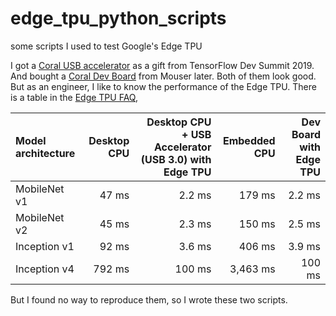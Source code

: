 # edge_tpu_python_scripts
some scripts I used to test Google's Edge TPU

I got a [Coral USB accelerator](https://coral.withgoogle.com/products/accelerator/) as a gift from TensorFlow Dev Summit 2019. And bought a [Coral Dev Board](https://coral.withgoogle.com/products/dev-board/) from Mouser later. Both of them look good. But as an engineer, I like to know the performance of the Edge TPU. There is a table in the [Edge TPU FAQ](https://coral.withgoogle.com/tutorials/edgetpu-faq/),

|Model architecture | Desktop CPU |	Desktop CPU + USB Accelerator (USB 3.0) with Edge TPU	| Embedded CPU | Dev Board with Edge TPU |
|:------------------|------------:| -----------------------------------------------------:|-------------:|------------------------:|
|MobileNet v1	|47 ms	| 2.2 ms	| 179 ms	|2.2 ms|
|MobileNet v2	|45 ms	| 2.3 ms	| 150 ms	|2.5 ms|
|Inception v1	|92 ms	| 3.6 ms	| 406 ms	|3.9 ms|
|Inception v4	|792 ms	| 100 ms	|3,463 ms	|100 ms|


But I found no way to reproduce them, so I wrote these two scripts.
